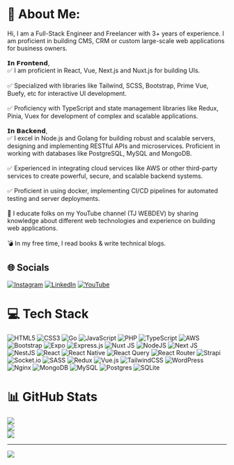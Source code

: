 # 💫 About Me:
Hi, I am a Full-Stack Engineer and Freelancer with 3+ years of experience. I am proficient in building CMS, CRM or custom large-scale web applications for business owners.<br><br>𝗜𝗻 𝗙𝗿𝗼𝗻𝘁𝗲𝗻𝗱,<br>✅ I am proficient in React, Vue, Next.js and Nuxt.js for building UIs.<br><br>✅ Specialized with libraries like Tailwind, SCSS, Bootstrap, Prime Vue, Buefy, etc for interactive UI development.<br><br>✅ Proficiency with TypeScript and state management libraries like Redux, Pinia, Vuex for development of complex and scalable applications.<br><br>𝗜𝗻 𝗕𝗮𝗰𝗸𝗲𝗻𝗱,<br>✅ I excel in Node.js and Golang for building robust and scalable servers, designing and implementing RESTful APIs and microservices. Proficient in working with databases like PostgreSQL, MySQL and MongoDB.<br><br>✅ Experienced in integrating cloud services like AWS or other third-party services to create powerful, secure, and scalable backend systems.<br><br>✅ Proficient in using docker, implementing CI/CD pipelines for automated testing and server deployments.<br><br>👾 I educate folks on my YouTube channel (TJ WEBDEV) by sharing knowledge about different web technologies and experience on building web applications.<br><br>💣 In my free time, I read books & write technical blogs.


## 🌐 Socials
[![Instagram](https://img.shields.io/badge/Instagram-%23E4405F.svg?logo=Instagram&logoColor=white)](https://instagram.com/tj_webdev) [![LinkedIn](https://img.shields.io/badge/LinkedIn-%230077B5.svg?logo=linkedin&logoColor=white)](https://linkedin.com/in/mohdtouseefjamal) [![YouTube](https://img.shields.io/badge/YouTube-%23FF0000.svg?logo=YouTube&logoColor=white)](https://youtube.com/@UChXO4SJqvOIbCO6DZVE1bMw) 

# 💻 Tech Stack
![HTML5](https://img.shields.io/badge/html5-%23E34F26.svg?style=for-the-badge&logo=html5&logoColor=white) ![CSS3](https://img.shields.io/badge/css3-%231572B6.svg?style=for-the-badge&logo=css3&logoColor=white) ![Go](https://img.shields.io/badge/go-%2300ADD8.svg?style=for-the-badge&logo=go&logoColor=white) ![JavaScript](https://img.shields.io/badge/javascript-%23323330.svg?style=for-the-badge&logo=javascript&logoColor=%23F7DF1E) ![PHP](https://img.shields.io/badge/php-%23777BB4.svg?style=for-the-badge&logo=php&logoColor=white) ![TypeScript](https://img.shields.io/badge/typescript-%23007ACC.svg?style=for-the-badge&logo=typescript&logoColor=white) ![AWS](https://img.shields.io/badge/AWS-%23FF9900.svg?style=for-the-badge&logo=amazon-aws&logoColor=white) ![Bootstrap](https://img.shields.io/badge/bootstrap-%238511FA.svg?style=for-the-badge&logo=bootstrap&logoColor=white) ![Expo](https://img.shields.io/badge/expo-1C1E24?style=for-the-badge&logo=expo&logoColor=#D04A37) ![Express.js](https://img.shields.io/badge/express.js-%23404d59.svg?style=for-the-badge&logo=express&logoColor=%2361DAFB) ![Nuxt JS](https://img.shields.io/badge/Nuxt-002E3B?style=for-the-badge&logo=nuxt.js&logoColor=#00DC82) ![NodeJS](https://img.shields.io/badge/node.js-6DA55F?style=for-the-badge&logo=node.js&logoColor=white) ![Next JS](https://img.shields.io/badge/Next-black?style=for-the-badge&logo=next.js&logoColor=white) ![NestJS](https://img.shields.io/badge/nestjs-%23E0234E.svg?style=for-the-badge&logo=nestjs&logoColor=white) ![React](https://img.shields.io/badge/react-%2320232a.svg?style=for-the-badge&logo=react&logoColor=%2361DAFB) ![React Native](https://img.shields.io/badge/react_native-%2320232a.svg?style=for-the-badge&logo=react&logoColor=%2361DAFB) ![React Query](https://img.shields.io/badge/-React%20Query-FF4154?style=for-the-badge&logo=react%20query&logoColor=white) ![React Router](https://img.shields.io/badge/React_Router-CA4245?style=for-the-badge&logo=react-router&logoColor=white) ![Strapi](https://img.shields.io/badge/strapi-%232E7EEA.svg?style=for-the-badge&logo=strapi&logoColor=white) ![Socket.io](https://img.shields.io/badge/Socket.io-black?style=for-the-badge&logo=socket.io&badgeColor=010101) ![SASS](https://img.shields.io/badge/SASS-hotpink.svg?style=for-the-badge&logo=SASS&logoColor=white) ![Redux](https://img.shields.io/badge/redux-%23593d88.svg?style=for-the-badge&logo=redux&logoColor=white) ![Vue.js](https://img.shields.io/badge/vue.js-%2335495e.svg?style=for-the-badge&logo=vuedotjs&logoColor=%234FC08D) ![TailwindCSS](https://img.shields.io/badge/tailwindcss-%2338B2AC.svg?style=for-the-badge&logo=tailwind-css&logoColor=white) ![WordPress](https://img.shields.io/badge/WordPress-%23117AC9.svg?style=for-the-badge&logo=WordPress&logoColor=white) ![Nginx](https://img.shields.io/badge/nginx-%23009639.svg?style=for-the-badge&logo=nginx&logoColor=white) ![MongoDB](https://img.shields.io/badge/MongoDB-%234ea94b.svg?style=for-the-badge&logo=mongodb&logoColor=white) ![MySQL](https://img.shields.io/badge/mysql-4479A1.svg?style=for-the-badge&logo=mysql&logoColor=white) ![Postgres](https://img.shields.io/badge/postgres-%23316192.svg?style=for-the-badge&logo=postgresql&logoColor=white) ![SQLite](https://img.shields.io/badge/sqlite-%2307405e.svg?style=for-the-badge&logo=sqlite&logoColor=white)

# 📊 GitHub Stats
![](https://github-readme-stats.vercel.app/api?username=touseef-jamal&theme=vue-dark&hide_border=false&include_all_commits=true&count_private=true)<br/>
![](https://github-readme-streak-stats.herokuapp.com/?user=touseef-jamal&theme=vue-dark&hide_border=false)<br/>
![](https://github-readme-stats.vercel.app/api/top-langs/?username=touseef-jamal&theme=vue-dark&hide_border=false&include_all_commits=true&count_private=true&layout=compact)

---
[![](https://visitcount.itsvg.in/api?id=touseef-jamal&icon=0&color=1)](https://visitcount.itsvg.in)


